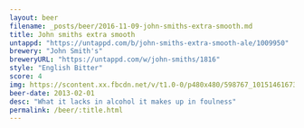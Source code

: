 ```yaml
---
layout: beer
filename: _posts/beer/2016-11-09-john-smiths-extra-smooth.md
title: John smiths extra smooth
untappd: "https://untappd.com/b/john-smiths-extra-smooth-ale/1009950"
brewery: "John Smith's"
breweryURL: "https://untappd.com/w/john-smiths/1816"
style: "English Bitter"
score: 4
img: https://scontent.xx.fbcdn.net/v/t1.0-0/p480x480/598767_10151461673913745_877248330_n.jpg?oh=f17fda2688ef7416ff836917b455b0d7&oe=59018264
beer-date: 2013-02-01
desc: "What it lacks in alcohol it makes up in foulness"
permalink: /beer/:title.html
---
```

